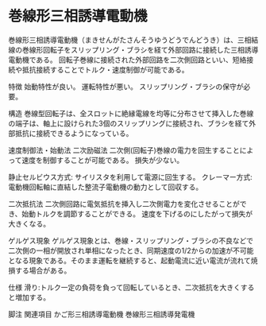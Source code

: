 # 巻線形三相誘導電動機

巻線形三相誘導電動機（まきせんがたさんそうゆうどうでんどうき）は、三相結線の巻線形回転子をスリップリング・ブラシを経て外部回路に接続した三相誘導電動機である。
回転子巻線に接続された外部回路を二次側回路といい、短絡接続や抵抗接続することでトルク・速度制御が可能である。

特徴
始動特性が良い。
運転特性が悪い。
スリップリング・ブラシの保守が必要。

構造
巻線型回転子は、全スロットに絶縁電線を均等に分布させて挿入した巻線の端子は、軸上に設けられた3個のスリップリングに接続され、ブラシを経て外部抵抗に接続できるようになっている。

速度制御法・始動法
二次励磁法
二次側(回転子)巻線の電力を回生することによって速度を制御することが可能である。
損失が少ない。

静止セルビウス方式: サイリスタを利用して電源に回生する。
クレーマー方式: 電動機回転軸に直結した整流子電動機の動力として回収する。

二次抵抗法
二次側回路に電気抵抗を挿入し二次側電力を変化させることができ、始動トルクを調節することができる。
速度を下げるのにしたがって損失が大きくなる。

ゲルゲス現象
ゲルゲス現象とは、巻線・スリップリング・ブラシの不良などで二次側の一相が開放され単相になったとき、同期速度の1/2からの加速が不可能となる現象である。そのまま運転を継続すると、起動電流に近い電流が流れて焼損する場合がある。

仕様
滑り:トルク一定の負荷を負って回転しているとき、二次抵抗を大きくすると増加する。

脚注
関連項目
かご形三相誘導電動機
巻線形三相誘導発電機